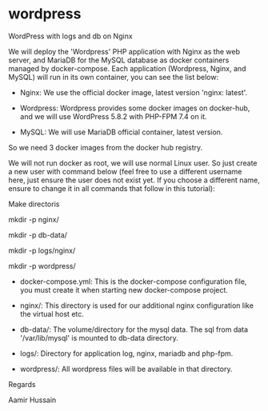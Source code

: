 # wordpress
WordPress with logs and db on Nginx


We will deploy the 'Wordpress' PHP application with Nginx as the web server, and MariaDB for the MySQL database as docker containers managed by docker-compose. Each application (Wordpress, Nginx, and MySQL) will run in its own container, you can see the list below:

- Nginx: We use the official docker image, latest version 'nginx: latest'.

- Wordpress: Wordpress provides some docker images on docker-hub, and we will use WordPress 5.8.2 with PHP-FPM 7.4 on it.

- MySQL: We will use MariaDB official container, latest version.

So we need 3 docker images from the docker hub registry.

We will not run docker as root, we will use normal Linux user. So just create a new user with command below (feel free to use a different username here, just ensure the user does not exist yet. If you choose a different name, ensure to change it in all commands that follow in this tutorial):

Make directoris

mkdir -p nginx/

mkdir -p db-data/

mkdir -p logs/nginx/

mkdir -p wordpress/

- docker-compose.yml: This is the docker-compose configuration file, you must create it when starting new docker-compose project.

- nginx/: This directory is used for our additional nginx configuration like the virtual host etc.

- db-data/: The volume/directory for the mysql data. The sql from data '/var/lib/mysql' is mounted to db-data directory.

- logs/: Directory for application log, nginx, mariadb and php-fpm.

- wordpress/: All wordpress files will be available in that directory.

Regards

Aamir Hussain
